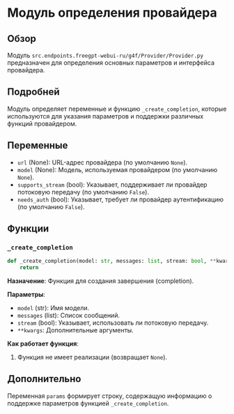 # Модуль определения провайдера

## Обзор

Модуль `src.endpoints.freegpt-webui-ru/g4f/Provider/Provider.py` предназначен для определения основных параметров и интерфейса провайдера.

## Подробней

Модуль определяет переменные и функцию `_create_completion`, которые используются для указания параметров и поддержки различных функций провайдером.

## Переменные

*   `url` (None): URL-адрес провайдера (по умолчанию `None`).
*   `model` (None): Модель, используемая провайдером (по умолчанию `None`).
*   `supports_stream` (bool): Указывает, поддерживает ли провайдер потоковую передачу (по умолчанию `False`).
*   `needs_auth` (bool): Указывает, требует ли провайдер аутентификацию (по умолчанию `False`).

## Функции

### `_create_completion`

```python
def _create_completion(model: str, messages: list, stream: bool, **kwargs):
    return
```

**Назначение**: Функция для создания завершения (completion).

**Параметры**:

*   `model` (str): Имя модели.
*   `messages` (list): Список сообщений.
*   `stream` (bool): Указывает, использовать ли потоковую передачу.
*   `**kwargs`: Дополнительные аргументы.

**Как работает функция**:

1.  Функция не имеет реализации (возвращает `None`).

## Дополнительно

Переменная `params` формирует строку, содержащую информацию о поддержке параметров функцией `_create_completion`.